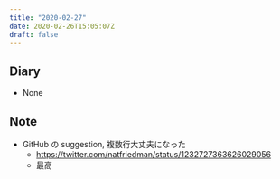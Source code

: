 ```yaml
---
title: "2020-02-27"
date: 2020-02-26T15:05:07Z
draft: false
---
```


## Diary

* None

## Note

* GitHub の suggestion, 複数行大丈夫になった
  * https://twitter.com/natfriedman/status/1232727363626029056
  * 最高
